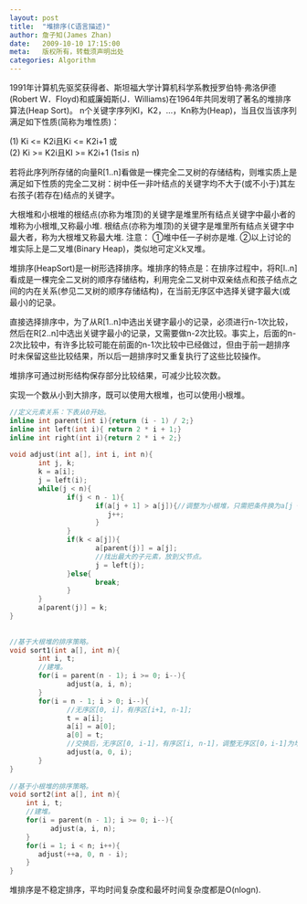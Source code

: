 ```yaml
---
layout: post
title:  "堆排序(C语言描述)"
author: 詹子知(James Zhan)
date:   2009-10-10 17:15:00
meta:   版权所有，转载须声明出处
categories: Algorithm
---
```


1991年计算机先驱奖获得者、斯坦福大学计算机科学系教授罗伯特·弗洛伊德(Robert W．Floyd)和威廉姆斯(J．Williams)在1964年共同发明了著名的堆排序算法(Heap Sort)。
n个关键字序列Kl，K2，…，Kn称为(Heap)，当且仅当该序列满足如下性质(简称为堆性质)：

(1) Ki <= K2i且Ki <= K2i+1 或    
(2) Ki >= K2i且KI >= K2i+1 (1≤i≤ n)

若将此序列所存储的向量R[1..n]看做是一棵完全二叉树的存储结构，则堆实质上是满足如下性质的完全二叉树：树中任一非叶结点的关键字均不大于(或不小于)其左右孩子(若存在)结点的关键字。

大根堆和小根堆的根结点(亦称为堆顶)的关键字是堆里所有结点关键字中最小者的堆称为小根堆,又称最小堆. 根结点(亦称为堆顶)的关键字是堆里所有结点关键字中最大者，称为大根堆又称最大堆. 注意： ①堆中任一子树亦是堆. ②以上讨论的堆实际上是二叉堆(Binary Heap)，类似地可定义k叉堆。

堆排序(HeapSort)是一树形选择排序。堆排序的特点是：在排序过程中，将R[l..n]看成是一棵完全二叉树的顺序存储结构，利用完全二叉树中双亲结点和孩子结点之间的内在关系(参见二叉树的顺序存储结构)，在当前无序区中选择关键字最大(或最小)的记录。

直接选择排序中，为了从R[1..n]中选出关键字最小的记录，必须进行n-1次比较，然后在R[2..n]中选出关键字最小的记录，又需要做n-2次比较。事实上，后面的n-2次比较中，有许多比较可能在前面的n-1次比较中已经做过，但由于前一趟排序时未保留这些比较结果，所以后一趟排序时又重复执行了这些比较操作。

堆排序可通过树形结构保存部分比较结果，可减少比较次数。
     
实现一个数从小到大排序，既可以使用大根堆，也可以使用小根堆。
 
 
~~~c
//定义元素关系：下表从0开始。
inline int parent(int i){return (i - 1) / 2;}
inline int left(int i){ return 2 * i + 1;}
inline int right(int i){return 2 * i + 2;}
 
void adjust(int a[], int i, int n){
       int j, k;
       k = a[i];
       j = left(i);
       while(j < n){
              if(j < n - 1){
                     if(a[j + 1] > a[j]){//调整为小根堆，只需把条件换为a[j + 1] < a[j]
                        j++;
                     }                    
              }
              if(k < a[j]){
                     a[parent(j)] = a[j];
                     //找出最大的子元素，放到父节点。
                     j = left(j);
              }else{
                     break;
              }                  
       }    
       a[parent(j)] = k;    
}
 
 
//基于大根堆的排序策略。
void sort1(int a[], int n){
       int i, t;
       //建堆。
       for(i = parent(n - 1); i >= 0; i--){
              adjust(a, i, n);
       }
       for(i = n - 1; i > 0; i--){
              //无序区[0, i]，有序区[i+1, n-1];
              t = a[i];
              a[i] = a[0];
              a[0] = t;
              //交换后，无序区[0, i-1]，有序区[i, n-1]，调整无序区[0，i-1]为堆。
              adjust(a, 0, i);
       }
}
 
//基于小根堆的排序策略。
void sort2(int a[], int n){
    int i, t;
    //建堆。
    for(i = parent(n - 1); i >= 0; i--){
          adjust(a, i, n);
    }
    for(i = 1; i < n; i++){
       adjust(++a, 0, n - i);
    }
}
~~~

堆排序是不稳定排序，平均时间复杂度和最坏时间复杂度都是O(nlogn).